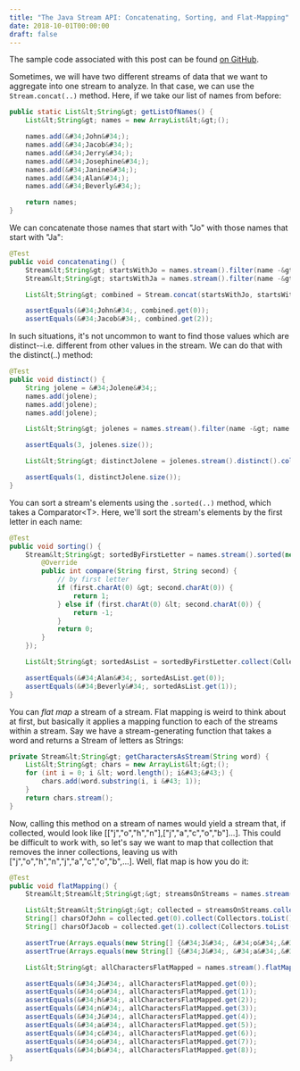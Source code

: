 ```yaml
---
title: "The Java Stream API: Concatenating, Sorting, and Flat-Mapping"
date: 2018-10-01T00:00:00
draft: false
---
```


The sample code associated with this post can be found [on GitHub](https://github.com/nfisher23/java_stream_api_samples).

Sometimes, we will have two different streams of data that we want to aggregate into one stream to analyze. In that case, we can use the `Stream.concat(..)` method. Here, if we take our list of names from before:

``` java
public static List&lt;String&gt; getListOfNames() {
    List&lt;String&gt; names = new ArrayList&lt;&gt;();

    names.add(&#34;John&#34;);
    names.add(&#34;Jacob&#34;);
    names.add(&#34;Jerry&#34;);
    names.add(&#34;Josephine&#34;);
    names.add(&#34;Janine&#34;);
    names.add(&#34;Alan&#34;);
    names.add(&#34;Beverly&#34;);

    return names;
}

```

We can concatenate those names that start with &#34;Jo&#34; with those names that start with &#34;Ja&#34;:

``` java
@Test
public void concatenating() {
    Stream&lt;String&gt; startsWithJo = names.stream().filter(name -&gt; name.startsWith(&#34;Jo&#34;));
    Stream&lt;String&gt; startsWithJa = names.stream().filter(name -&gt; name.startsWith(&#34;Ja&#34;));

    List&lt;String&gt; combined = Stream.concat(startsWithJo, startsWithJa).collect(Collectors.toList());

    assertEquals(&#34;John&#34;, combined.get(0));
    assertEquals(&#34;Jacob&#34;, combined.get(2));
```

In such situations, it&#39;s not uncommon to want to find those values which are distinct--i.e. different from other values in the stream. We can do that with the distinct(..) method:

``` java
@Test
public void distinct() {
    String jolene = &#34;Jolene&#34;;
    names.add(jolene);
    names.add(jolene);
    names.add(jolene);

    List&lt;String&gt; jolenes = names.stream().filter(name -&gt; name.equals(jolene)).collect(Collectors.toList());

    assertEquals(3, jolenes.size());

    List&lt;String&gt; distinctJolene = jolenes.stream().distinct().collect(Collectors.toList());

    assertEquals(1, distinctJolene.size());
}

```

You can sort a stream&#39;s elements using the `.sorted(..)` method, which takes a Comparator&lt;T&gt;. Here, we&#39;ll sort the stream&#39;s elements by the first letter in each name:

``` java
@Test
public void sorting() {
    Stream&lt;String&gt; sortedByFirstLetter = names.stream().sorted(new Comparator&lt;String&gt;() {
        @Override
        public int compare(String first, String second) {
            // by first letter
            if (first.charAt(0) &gt; second.charAt(0)) {
                return 1;
            } else if (first.charAt(0) &lt; second.charAt(0)) {
                return -1;
            }
            return 0;
        }
    });

    List&lt;String&gt; sortedAsList = sortedByFirstLetter.collect(Collectors.toList());

    assertEquals(&#34;Alan&#34;, sortedAsList.get(0));
    assertEquals(&#34;Beverly&#34;, sortedAsList.get(1));
}

```

You can _flat map_ a stream of a stream. Flat mapping is weird to think about at first, but basically it applies a mapping function to each of the streams within a stream. Say we have a stream-generating
function that takes a word and returns a Stream of letters as Strings:

``` java
private Stream&lt;String&gt; getCharactersAsStream(String word) {
    List&lt;String&gt; chars = new ArrayList&lt;&gt;();
    for (int i = 0; i &lt; word.length(); i&#43;&#43;) {
        chars.add(word.substring(i, i &#43; 1));
    }
    return chars.stream();
}
```

Now, calling this method on a stream of names would yield a stream that, if collected, would look like \[\[&#34;j&#34;,&#34;o&#34;,&#34;h&#34;,&#34;n&#34;\],\[&#34;j&#34;,&#34;a&#34;,&#34;c&#34;,&#34;o&#34;,&#34;b&#34;\]...\]. This could be difficult to work with, so let&#39;s say we want to map
that collection that removes the inner collections, leaving us with \[&#34;j&#34;,&#34;o&#34;,&#34;h&#34;,&#34;n&#34;,&#34;j&#34;,&#34;a&#34;,&#34;c&#34;,&#34;o&#34;,&#34;b&#34;,...\]. Well, flat map is how you do it:

``` java
@Test
public void flatMapping() {
    Stream&lt;Stream&lt;String&gt;&gt; streamsOnStreams = names.stream().map(name -&gt; getCharactersAsStream(name));

    List&lt;Stream&lt;String&gt;&gt; collected = streamsOnStreams.collect(Collectors.toList());
    String[] charsOfJohn = collected.get(0).collect(Collectors.toList()).toArray(new String[0]);
    String[] charsOfJacob = collected.get(1).collect(Collectors.toList()).toArray(new String[0]);

    assertTrue(Arrays.equals(new String[] {&#34;J&#34;, &#34;o&#34;,&#34;h&#34;,&#34;n&#34;}, charsOfJohn));
    assertTrue(Arrays.equals(new String[] {&#34;J&#34;, &#34;a&#34;,&#34;c&#34;,&#34;o&#34;, &#34;b&#34;}, charsOfJacob));

    List&lt;String&gt; allCharactersFlatMapped = names.stream().flatMap(name -&gt; getCharactersAsStream(name)).collect(Collectors.toList());

    assertEquals(&#34;J&#34;, allCharactersFlatMapped.get(0));
    assertEquals(&#34;o&#34;, allCharactersFlatMapped.get(1));
    assertEquals(&#34;h&#34;, allCharactersFlatMapped.get(2));
    assertEquals(&#34;n&#34;, allCharactersFlatMapped.get(3));
    assertEquals(&#34;J&#34;, allCharactersFlatMapped.get(4));
    assertEquals(&#34;a&#34;, allCharactersFlatMapped.get(5));
    assertEquals(&#34;c&#34;, allCharactersFlatMapped.get(6));
    assertEquals(&#34;o&#34;, allCharactersFlatMapped.get(7));
    assertEquals(&#34;b&#34;, allCharactersFlatMapped.get(8));
}

```


